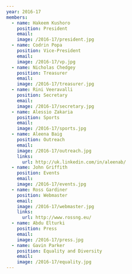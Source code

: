 ```yaml
---
year: 2016-17
members:
  - name: Hakeem Kushoro
    position: President
    email:
    image: /2016-17/president.jpg
  - name: Codrin Popa
    position: Vice-President
    email:
    image: /2016-17/vp.jpg
  - name: Nicholas Chedgey
    position: Treasurer
    email:
    image: /2016-17/treasurer.jpg
  - name: Rini Veeravalli
    position: Secretary
    email:
    image: /2016-17/secretary.jpg
  - name: Alessio Zakaria
    position: Sports
    email:
    image: /2016-17/sports.jpg
  - name: Aleena Baig
    position: Outreach
    email:
    image: /2016-17/outreach.jpg
    links:
      url: http://uk.linkedin.com/in/aleenab/
  - name: John Griffith
    position: Events
    email:
    image: /2016-17/events.jpg
  - name: Ross Gardiner
    position: Webmaster
    email:
    image: /2016-17/webmaster.jpg
    links:
      url: http://www.rossng.eu/
  - name: Abdu Elturki
    position: Press
    email:
    image: /2016-17/press.jpg
  - name: Gavin Parker
    position: Equality and Diversity
    email:
    image: /2016-17/equality.jpg
---
```

